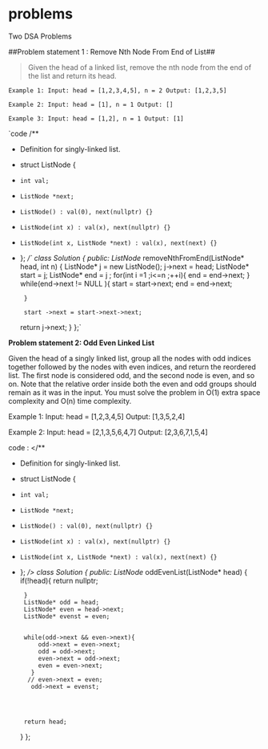 # problems
Two DSA Problems


##Problem statement 1 : Remove Nth Node From End of List##

>Given the head of a linked list, remove the nth node from the end of the list and return its head.


`Example 1:
Input: head = [1,2,3,4,5], n = 2
Output: [1,2,3,5]`

`Example 2:
Input: head = [1], n = 1
Output: []`


`Example 3:
Input: head = [1,2], n = 1
Output: [1]`


`code
/**
 * Definition for singly-linked list.
 * struct ListNode {
 *     int val;
 *     ListNode *next;
 *     ListNode() : val(0), next(nullptr) {}
 *     ListNode(int x) : val(x), next(nullptr) {}
 *     ListNode(int x, ListNode *next) : val(x), next(next) {}
 * };
 */`
class Solution {
public:
    ListNode* removeNthFromEnd(ListNode* head, int n) {
        ListNode* j = new ListNode();
        j->next = head;
        ListNode* start = j;
        ListNode* end = j ;
        for(int i =1 ;i<=n ;++i){
            end = end->next;
        }
        while(end->next != NULL ){
        start = start->next;
        end = end->next;

        }

        start ->next = start->next->next;

    return j->next;
    }
};`




__Problem statement 2:  Odd Even Linked List__

Given the head of a singly linked list, group all the nodes with odd indices together followed by the nodes with even indices, and return the reordered list.
The first node is considered odd, and the second node is even, and so on.
Note that the relative order inside both the even and odd groups should remain as it was in the input.
You must solve the problem in O(1) extra space complexity and O(n) time complexity.

Example 1:
Input: head = [1,2,3,4,5]
Output: [1,3,5,2,4]

Example 2:
Input: head = [2,1,3,5,6,4,7]
Output: [2,3,6,7,1,5,4]

code :
</**
 * Definition for singly-linked list.
 * struct ListNode {
 *     int val;
 *     ListNode *next;
 *     ListNode() : val(0), next(nullptr) {}
 *     ListNode(int x) : val(x), next(nullptr) {}
 *     ListNode(int x, ListNode *next) : val(x), next(next) {}
 * };
 */>
class Solution {
public:
    ListNode* oddEvenList(ListNode* head) {
         if(!head){
            return nullptr;

        }
        ListNode* odd = head;
        ListNode* even = head->next;
        ListNode* evenst = even;


        while(odd->next && even->next){
            odd->next = even->next;
            odd = odd->next;
            even->next = odd->next;
            even = even->next;
          }
         // even->next = even;
          odd->next = evenst;




        return head;

    }
};


